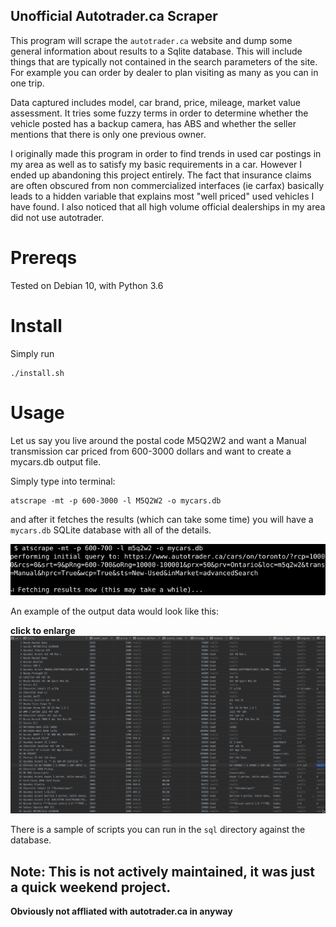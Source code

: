 Unofficial Autotrader.ca Scraper
---------------

This program will scrape the `autotrader.ca` website and dump some general information about results
to a Sqlite database.  This will include things that are typically not contained in the search parameters
of the site.  For example you can order by dealer to plan visiting as many as you can in one trip.  

Data captured includes model, car brand, price, mileage, market value assessment.  It tries some fuzzy terms in order 
to determine whether the vehicle posted has a backup camera, has ABS and whether the seller mentions that there is only 
one previous owner.

I originally made this program in order to find trends in used car postings in my area as well as to satisfy my basic
requirements in a car.  However I ended up abandoning this project entirely. The fact that insurance claims are 
often obscured from non commercialized interfaces (ie carfax) basically leads to a hidden variable that explains
most "well priced" used vehicles I have found. I also noticed that all high volume official dealerships in my area did not 
use autotrader.  

# Prereqs

Tested on Debian 10, with Python 3.6

# Install

Simply run

```
./install.sh
```

# Usage

Let us say you live around the postal code M5Q2W2 and want a Manual transmission car priced from 600-3000 dollars 
and want to create a mycars.db output file.

Simply type into terminal:

```
atscrape -mt -p 600-3000 -l M5Q2W2 -o mycars.db
```

and after it fetches the results (which can take some time) you will have a `mycars.db` SQLite database with all 
of the details.

![img/cliscreen.png](img/cliscreen.png)

An example of the output data would look like this:

**click to enlarge**
![img/db.png](img/db.png)

There is a sample of scripts you can run in the `sql` directory against the database.

## Note:  This is not actively maintained, it was just a quick weekend project.

**Obviously not affliated with autotrader.ca in anyway**

